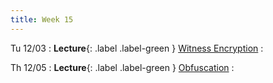 ```yaml
---
title: Week 15
---
```


Tu 12/03
: **Lecture**{: .label .label-green } [Witness Encryption](/assets/lecture-notes/collection-F24.pdf)
    : 

Th 12/05
: **Lecture**{: .label .label-green } [Obfuscation](/assets/lecture-notes/collection-F24.pdf)
    : 
